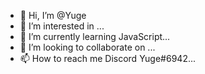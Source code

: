 - 👋 Hi, I’m @Yuge
- 👀 I’m interested in ...
- 🌱 I’m currently learning JavaScript...
- 💞️ I’m looking to collaborate on ...
- 📫 How to reach me Discord Yuge#6942...

<!---
Yugemts/Yugemts is a ✨ special ✨ repository because its `README.md` (this file) appears on your GitHub profile.
You can click the Preview link to take a look at your changes.
--->
